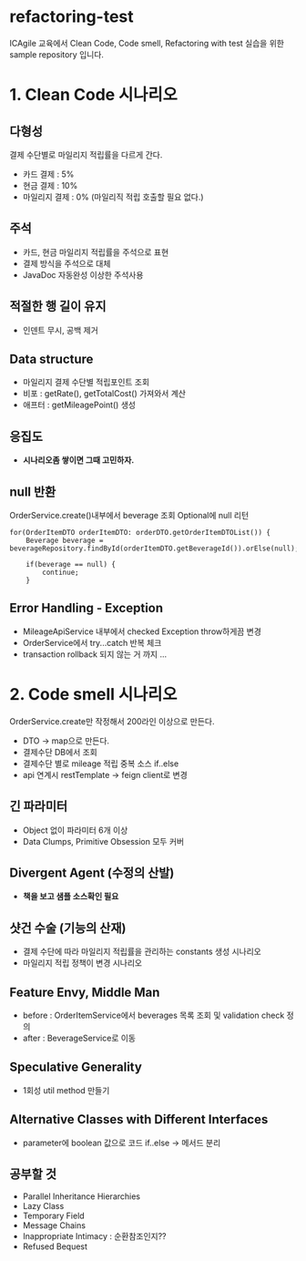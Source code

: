 # refactoring-test
ICAgile 교육에서 Clean Code, Code smell, Refactoring with test 실습을 위한 sample repository 입니다.

# 1. Clean Code 시나리오
## 다형성
결제 수단별로 마일리지 적립률을 다르게 간다.
* 카드 결제 : 5%
* 현금 결제 : 10%
* 마일리지 결제 : 0% (마일리직 적립 호출할 필요 없다.)

## 주석
* 카드, 현금 마일리지 적립률을 주석으로 표현
* 결제 방식을 주석으로 대체
* JavaDoc 자동완성 이상한 주석사용

## 적절한 행 길이 유지
* 인덴트 무시, 공백 제거

## Data structure
* 마일리지 결제 수단별 적립포인트 조회
* 비포 : getRate(), getTotalCost() 가져와서 계산
* 애프터 : getMileagePoint() 생성

## 응집도
* **시나리오좀 쌓이면 그때 고민하자.**

## null 반환
OrderService.create()내부에서 beverage 조회 Optional에 null 리턴
```
for(OrderItemDTO orderItemDTO: orderDTO.getOrderItemDTOList()) {
    Beverage beverage = beverageRepository.findById(orderItemDTO.getBeverageId()).orElse(null);

    if(beverage == null) {
        continue;
    }
```

## Error Handling - Exception
* MileageApiService 내부에서 checked Exception throw하게끔 변경
* OrderService에서 try...catch 반복 체크
* transaction rollback 되지 않는 거 까지 ...

#  2. Code smell 시나리오
OrderService.create만 작정해서 200라인 이상으로 만든다.
* DTO -> map으로 만든다.
* 결제수단 DB에서 조회 
* 결제수단 별로 mileage 적립 중복 소스 if..else
* api 연계시 restTemplate -> feign client로 변경

## 긴 파라미터
* Object 없이 파라미터 6개 이상
* Data Clumps, Primitive Obsession 모두 커버

## Divergent Agent (수정의 산발)
* **책을 보고 샘플 소스확인 필요**

## 샷건 수술 (기능의 산재)
* 결제 수단에 따라 마일리지 적립률을 관리하는 constants 생성 시나리오
* 마일리지 적립 정책이 변경 시나리오

## Feature Envy, Middle Man
* before : OrderItemService에서 beverages 목록 조회 및 validation check 정의
* after : BeverageService로 이동

## Speculative Generality
* 1회성 util method 만들기

## Alternative Classes with Different Interfaces
* parameter에 boolean 값으로 코드 if..else -> 메서드 분리

## 공부할 것
- Parallel Inheritance Hierarchies
- Lazy Class
- Temporary Field
- Message Chains
- Inappropriate Intimacy : 순환참조인지??
- Refused Bequest